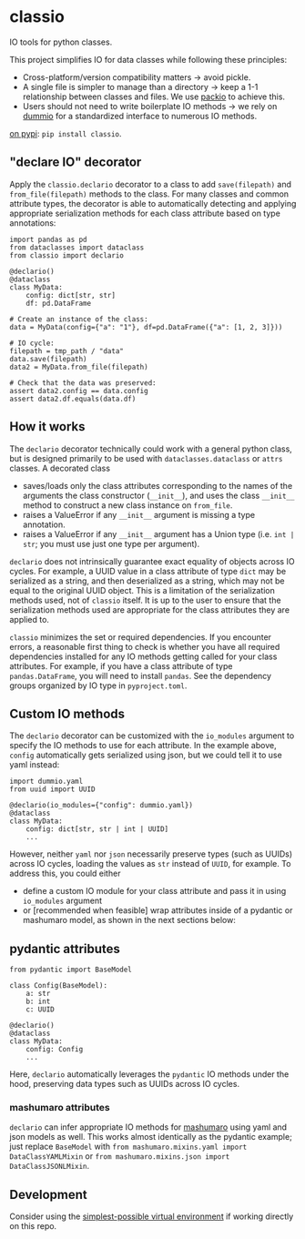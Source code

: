 # classio

IO tools for python classes.

This project simplifies IO for data classes while following these principles:
- Cross-platform/version compatibility matters → avoid pickle.
- A single file is simpler to manage than a directory → keep a 1-1 relationship between classes and files. We use [packio](https://github.com/zkurtz/packio) to achieve this.
- Users should not need to write boilerplate IO methods → we rely on [dummio](https://github.com/zkurtz/dummio) for a standardized interface to numerous IO methods.


[on pypi](https://pypi.org/project/classio/): `pip install classio`.


## "declare IO" decorator

Apply the `classio.declario` decorator to a class to add `save(filepath)` and `from_file(filepath)` methods to the class. For many classes and common attribute types, the decorator is able to automatically detecting and applying appropriate serialization methods for each class attribute based on type annotations:
```
import pandas as pd
from dataclasses import dataclass
from classio import declario

@declario()
@dataclass
class MyData:
    config: dict[str, str]
    df: pd.DataFrame

# Create an instance of the class:
data = MyData(config={"a": "1"}, df=pd.DataFrame({"a": [1, 2, 3]}))

# IO cycle:
filepath = tmp_path / "data"
data.save(filepath)
data2 = MyData.from_file(filepath)

# Check that the data was preserved:
assert data2.config == data.config
assert data2.df.equals(data.df)
```

## How it works

The `declario` decorator technically could work with a general python class, but is designed primarily to be used with `dataclasses.dataclass` or `attrs` classes. A decorated class
- saves/loads only the class attributes corresponding to the names of the arguments the class constructor (`__init__`), and uses the class `__init__` method to construct a new class instance on `from_file`.
- raises a ValueError if any `__init__` argument is missing a type annotation.
- raises a ValueError if any `__init__` argument has a Union type (i.e. `int | str`; you must use just one type per argument).

`declario` does not intrinsically guarantee exact equality of objects across IO cycles. For example, a UUID value in a class attribute of type `dict` may be serialized as a string, and then deserialized as a string, which may not be equal to the original UUID object. This is a limitation of the serialization methods used, not of `classio` itself. It is up to the user to ensure that the serialization methods used are appropriate for the class attributes they are applied to.

`classio` minimizes the set or required dependencies. If you encounter errors, a reasonable first thing to check is whether you have all required dependencies installed for any IO methods getting called for your class attributes. For example, if you have a class attribute of type `pandas.DataFrame`, you will need to install `pandas`. See the dependency groups organized by IO type in `pyproject.toml`.

## Custom IO methods

The `declario` decorator can be customized with the `io_modules` argument to specify the IO methods to use for each attribute. In the example above, `config` automatically gets serialized using json, but we could tell it to use yaml instead:
```
import dummio.yaml
from uuid import UUID

@declario(io_modules={"config": dummio.yaml})
@dataclass
class MyData:
    config: dict[str, str | int | UUID]
    ...
```

However, neither `yaml` nor `json` necessarily preserve types (such as UUIDs) across IO cycles, loading the values as `str` instead of `UUID`, for example. To address this, you could either
- define a custom IO module for your class attribute and pass it in using `io_modules` argument
- or [recommended when feasible] wrap attributes inside of a pydantic or mashumaro model, as shown in the next sections below:

## pydantic attributes

```
from pydantic import BaseModel

class Config(BaseModel):
    a: str
    b: int
    c: UUID

@declario()
@dataclass
class MyData:
    config: Config
    ...
```
Here, `declario` automatically leverages the `pydantic` IO methods under the hood, preserving data types such as UUIDs across IO cycles.

### mashumaro attributes

`declario` can infer appropriate IO methods for [mashumaro](https://github.com/Fatal1ty/mashumaro) using yaml and json models as well. This works almost identically as the pydantic example; just replace `BaseModel` with `from mashumaro.mixins.yaml import DataClassYAMLMixin` or `from mashumaro.mixins.json import DataClassJSONLMixin`.


## Development

Consider using the [simplest-possible virtual environment](https://gist.github.com/zkurtz/4c61572b03e667a7596a607706463543) if working directly on this repo.
